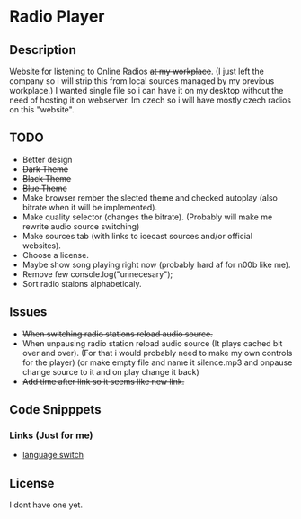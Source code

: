 # Radio Player
## Description
Website for listening to Online Radios ~~at my workplace~~. (I just left the company so i will strip this from local sources managed by my previous workplace.)
I wanted single file so i can have it on my desktop without the need of hosting it on webserver. Im czech so i will have mostly czech radios on this "website".

## TODO
- Better design
- ~~Dark Theme~~
- ~~Black Theme~~
- ~~Blue Theme~~
- Make browser rember the slected theme and checked autoplay (also bitrate when it will be implemented).
- Make quality selector (changes the bitrate). (Probably will make me rewrite audio source switching)
- Make sources tab (with links to icecast sources and/or official websites).
- Choose a license.
- Maybe show song playing right now (probably hard af for n00b like me).
- Remove few console.log("unnecesary");
- Sort radio staions alphabeticaly.

## Issues
- ~~When switching radio stations reload audio source.~~
- When unpausing radio station reload audio source (It plays cached bit over and over). (For that i would probably need to make my own controls for the player) (or make empty file and name it silence.mp3 and onpause change source to it and on play change it back)
- ~~Add time after link so it seems like new link.~~

## Code Snipppets


### Links (Just for me)
- [language switch](https://www.google.com/search?q=javascript+language+switch&hl=cs&source=hp&ei=K6S9YonFAdT1gQab7KmwAg&iflsig=AJiK0e8AAAAAYr2yO0TX0iXic_dyw-Rj01IMeEqSGGCY&oq=javascrpit+lang&gs_lcp=Cgdnd3Mtd2l6EAEYBTIECAAQDTIECAAQDTIECAAQDTIECAAQDTIECAAQDTIECAAQDTIGCAAQHhAWMgYIABAeEBYyBggAEB4QFjIGCAAQHhAWOgoIABDqAhC0AhBDOhAILhDHARDRAxDqAhC0AhBDOhQIABDqAhC0AhCKAxC3AxDUAxDlAjoFCC4QgAQ6CwgAEIAEELEDEIMBOg4ILhCABBCxAxDHARCjAjoICC4QgAQQsQM6CAgAEIAEELEDOggILhCxAxCDAToLCC4QgAQQsQMQgwE6BAgAEEM6BAguEEM6BwgAELEDEEM6DgguEIAEELEDEIMBENQCOgUIABCABDoECAAQCkoFCDsSATFQqQRYkjVghFBoAHAAeACAAdUCiAGFD5IBCDExLjIuMi4xmAEAoAEBsAEK&sclient=gws-wiz)

## License
I dont have one yet.